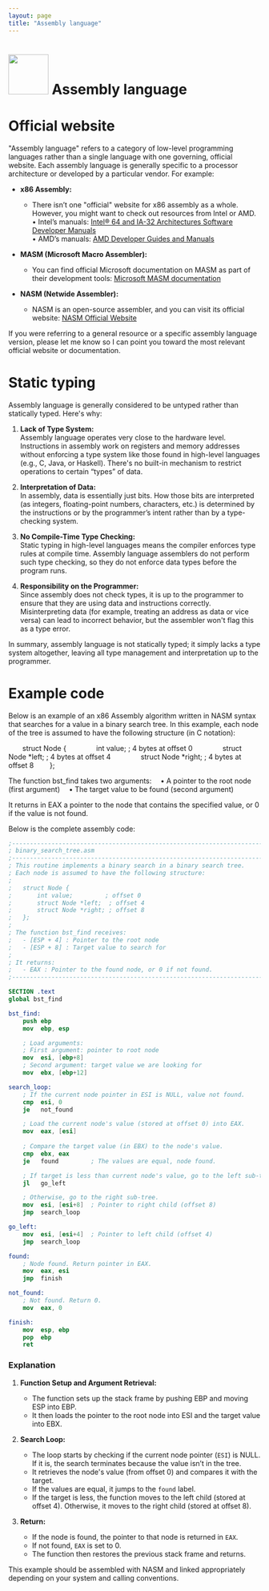 ```yaml
---
layout: page
title: "Assembly language"
---
```


# <img src='https://www.tiobe.com/wp-content/themes/tiobe/tiobe-index/images/Assembly_language.png' width='80'> Assembly language
# Official website
 "Assembly language" refers to a category of low-level programming languages rather than a single language with one governing, official website. Each assembly language is generally specific to a processor architecture or developed by a particular vendor. For example:

- **x86 Assembly:**
  - There isn’t one "official" website for x86 assembly as a whole. However, you might want to check out resources from Intel or AMD.  
    • Intel’s manuals: [Intel® 64 and IA-32 Architectures Software Developer Manuals](https://software.intel.com/en-us/articles/intel-sdm)  
    • AMD’s manuals: [AMD Developer Guides and Manuals](https://www.amd.com/en/support)

- **MASM (Microsoft Macro Assembler):**
  - You can find official Microsoft documentation on MASM as part of their development tools: [Microsoft MASM documentation](https://docs.microsoft.com/en-us/cpp/assembler/masm/)

- **NASM (Netwide Assembler):**
  - NASM is an open-source assembler, and you can visit its official website: [NASM Official Website](https://www.nasm.us/)

If you were referring to a general resource or a specific assembly language version, please let me know so I can point you toward the most relevant official website or documentation.
# Static typing
 Assembly language is generally considered to be untyped rather than statically typed. Here's why:

1. **Lack of Type System:**  
   Assembly language operates very close to the hardware level. Instructions in assembly work on registers and memory addresses without enforcing a type system like those found in high-level languages (e.g., C, Java, or Haskell). There's no built-in mechanism to restrict operations to certain “types” of data.

2. **Interpretation of Data:**  
   In assembly, data is essentially just bits. How those bits are interpreted (as integers, floating-point numbers, characters, etc.) is determined by the instructions or by the programmer’s intent rather than by a type-checking system.

3. **No Compile-Time Type Checking:**  
   Static typing in high-level languages means the compiler enforces type rules at compile time. Assembly language assemblers do not perform such type checking, so they do not enforce data types before the program runs.

4. **Responsibility on the Programmer:**  
   Since assembly does not check types, it is up to the programmer to ensure that they are using data and instructions correctly. Misinterpreting data (for example, treating an address as data or vice versa) can lead to incorrect behavior, but the assembler won't flag this as a type error.

In summary, assembly language is not statically typed; it simply lacks a type system altogether, leaving all type management and interpretation up to the programmer.
# Example code
 Below is an example of an x86 Assembly algorithm written in NASM syntax that searches for a value in a binary search tree. In this example, each node of the tree is assumed to have the following structure (in C notation):

  struct Node {
    int value;      ; 4 bytes at offset 0
    struct Node *left;  ; 4 bytes at offset 4
    struct Node *right; ; 4 bytes at offset 8
  };

The function bst_find takes two arguments:
 • A pointer to the root node (first argument)
 • The target value to be found (second argument)

It returns in EAX a pointer to the node that contains the specified value, or 0 if the value is not found.

Below is the complete assembly code:

```nasm
;----------------------------------------------------------------------------
; binary_search_tree.asm
;----------------------------------------------------------------------------
; This routine implements a binary search in a binary search tree.
; Each node is assumed to have the following structure:
;
;   struct Node {
;       int value;         ; offset 0
;       struct Node *left;  ; offset 4
;       struct Node *right; ; offset 8
;   };
;
; The function bst_find receives:
;   - [ESP + 4] : Pointer to the root node
;   - [ESP + 8] : Target value to search for
;
; It returns:
;   - EAX : Pointer to the found node, or 0 if not found.
;----------------------------------------------------------------------------

SECTION .text
global bst_find

bst_find:
    push ebp
    mov  ebp, esp

    ; Load arguments:
    ; First argument: pointer to root node
    mov  esi, [ebp+8]
    ; Second argument: target value we are looking for
    mov  ebx, [ebp+12]

search_loop:
    ; If the current node pointer in ESI is NULL, value not found.
    cmp  esi, 0
    je   not_found

    ; Load the current node's value (stored at offset 0) into EAX.
    mov  eax, [esi]      
    
    ; Compare the target value (in EBX) to the node's value.
    cmp  ebx, eax
    je   found         ; The values are equal, node found.

    ; If target is less than current node's value, go to the left sub-tree.
    jl   go_left

    ; Otherwise, go to the right sub-tree.
    mov  esi, [esi+8]  ; Pointer to right child (offset 8)
    jmp  search_loop

go_left:
    mov  esi, [esi+4]  ; Pointer to left child (offset 4)
    jmp  search_loop

found:
    ; Node found. Return pointer in EAX.
    mov  eax, esi
    jmp  finish

not_found:
    ; Not found. Return 0.
    mov  eax, 0

finish:
    mov  esp, ebp
    pop  ebp
    ret
```

### Explanation

1. **Function Setup and Argument Retrieval:**
   - The function sets up the stack frame by pushing EBP and moving ESP into EBP.
   - It then loads the pointer to the root node into ESI and the target value into EBX.

2. **Search Loop:**
   - The loop starts by checking if the current node pointer (`ESI`) is NULL. If it is, the search terminates because the value isn’t in the tree.
   - It retrieves the node's value (from offset 0) and compares it with the target.
   - If the values are equal, it jumps to the `found` label.
   - If the target is less, the function moves to the left child (stored at offset 4). Otherwise, it moves to the right child (stored at offset 8).

3. **Return:**
   - If the node is found, the pointer to that node is returned in `EAX`.
   - If not found, `EAX` is set to 0.
   - The function then restores the previous stack frame and returns.

This example should be assembled with NASM and linked appropriately depending on your system and calling conventions.
